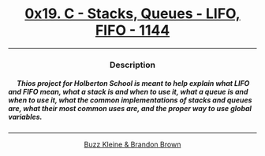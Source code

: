 # [<center>0x19. C - Stacks, Queues - LIFO, FIFO - 1144</center>](https://intranet.hbtn.io/projects/1144#quiz-completed)
 ---
 ### <center>Description</center> 
 ##### &emsp; Thios project for Holberton School is meant to help explain what LIFO and FIFO mean, what a stack is and when to use it, what a queue is and when to use it, what the common implementations of stacks and queues are, what their most common uses are, and the proper way to use global variables.
 ---
 [<center>Buzz Kleine & Brandon Brown</center>](https://github.com/bbrown585)

